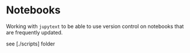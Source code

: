 # Notebooks

Working with `jupytext` to be able to use version control on notebooks that are frequently updated.

see [./scripts] folder
